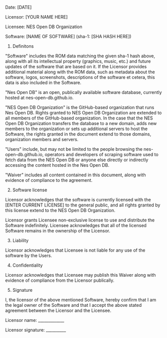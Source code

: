 Date: [DATE]

Licensor: [YOUR NAME HERE]

Licensee: NES Open DB Organization

Software: [NAME OF SOFTWARE] (sha-1: [SHA HASH HERE])

1. Definitons

"Software" includes the ROM data matching the given sha-1 hash above,
along with all its intellectual property (graphics, music, etc.) and future
updates of the software that are based on it. If the Licensor provides
additional material along with the ROM data, such as metadata about the software,
logos, screenshots, descriptions of the software et cetera, this data is also
included in the Software.

"Nes Open DB" is an open, publically available software database, currently hosted at nes-open-db.github.io.

"NES Open DB Organization" is the GitHub-based organization that runs Nes Open DB. Rights granted to NES Open DB Organization are extended to all members of the GitHub-based organization. In the case that the NES Open DB Organization transfers the database to a new domain, adds new members to the organization or sets up additional servers to host the Software, the rights granted in the document extend to those domains, organization members and servers.

"Users" include, but may not be limited to the people browsing the nes-open-db.github.io, operators and developers of scraping software used to fetch data from the NES Open DB or anyone else directly or indirectly accessing the content hosted in the Nes Open DB.

"Waiver" includes all content contained in this document, along with evidence of compliance to the agreement.

2. Software license

Licensor acknowledges that the software is currently licensed with the [ENTER CURRENT LICENSE] to the general public, and
all rights granted by this license extend to the NES Open DB Organization.

Licensor grants Licensee non-exclusive license to use and distribute the Software
indefinitely. Licensee acknowledges that all of the licensed Software remains in
the ownership of the Licensor.

3. Liability

Licensor acknowledges that Licensee is not liable for any use of the software by the Users.

4. Confidentiality

Licensor acknowledges that Licensee may publish this Waiver along with evidence of compliance from the Licensor publically.



5. Signature

I, the licensor of the above mentioned Software, hereby confirm that I am the legal owner of the Software and that I accept the above stated agreement between the Licensor and the Licensee.

Licensor name: _____________

Licensor signature: __________
